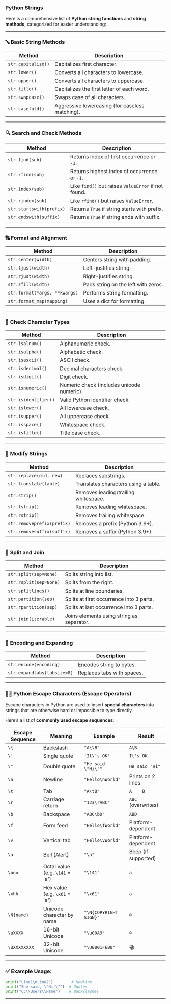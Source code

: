 ### Python Strings

 
Here is a comprehensive list of **Python string functions** and **string methods**, categorized for easier understanding:

---

### 🔤 **Basic String Methods**

| Method             | Description                                     |
| ------------------ | ----------------------------------------------- |
| `str.capitalize()` | Capitalizes first character.                    |
| `str.lower()`      | Converts all characters to lowercase.           |
| `str.upper()`      | Converts all characters to uppercase.           |
| `str.title()`      | Capitalizes the first letter of each word.      |
| `str.swapcase()`   | Swaps case of all characters.                   |
| `str.casefold()`   | Aggressive lowercasing (for caseless matching). |

---

### 🔍 **Search and Check Methods**

| Method                   | Description                                         |
| ------------------------ | --------------------------------------------------- |
| `str.find(sub)`          | Returns index of first occurrence or `-1`.          |
| `str.rfind(sub)`         | Returns highest index of occurrence or `-1`.        |
| `str.index(sub)`         | Like `find()` but raises `ValueError` if not found. |
| `str.rindex(sub)`        | Like `rfind()` but raises `ValueError`.             |
| `str.startswith(prefix)` | Returns `True` if string starts with prefix.        |
| `str.endswith(suffix)`   | Returns `True` if string ends with suffix.          |

---

### 🔠 **Format and Alignment**

| Method                        | Description                         |
| ----------------------------- | ----------------------------------- |
| `str.center(width)`           | Centers string with padding.        |
| `str.ljust(width)`            | Left-justifies string.              |
| `str.rjust(width)`            | Right-justifies string.             |
| `str.zfill(width)`            | Pads string on the left with zeros. |
| `str.format(*args, **kwargs)` | Performs string formatting.         |
| `str.format_map(mapping)`     | Uses a dict for formatting.         |

---

### 🔡 **Check Character Types**

| Method               | Description                               |
| -------------------- | ----------------------------------------- |
| `str.isalnum()`      | Alphanumeric check.                       |
| `str.isalpha()`      | Alphabetic check.                         |
| `str.isascii()`      | ASCII check.                              |
| `str.isdecimal()`    | Decimal characters check.                 |
| `str.isdigit()`      | Digit check.                              |
| `str.isnumeric()`    | Numeric check (includes unicode numeric). |
| `str.isidentifier()` | Valid Python identifier check.            |
| `str.islower()`      | All lowercase check.                      |
| `str.isupper()`      | All uppercase check.                      |
| `str.isspace()`      | Whitespace check.                         |
| `str.istitle()`      | Title case check.                         |

---

### 🧵 **Modify Strings**

| Method                     | Description                          |
| -------------------------- | ------------------------------------ |
| `str.replace(old, new)`    | Replaces substrings.                 |
| `str.translate(table)`     | Translates characters using a table. |
| `str.strip()`              | Removes leading/trailing whitespace. |
| `str.lstrip()`             | Removes leading whitespace.          |
| `str.rstrip()`             | Removes trailing whitespace.         |
| `str.removeprefix(prefix)` | Removes a prefix (Python 3.9+).      |
| `str.removesuffix(suffix)` | Removes a suffix (Python 3.9+).      |

---

### 📐 **Split and Join**

| Method                 | Description                               |
| ---------------------- | ----------------------------------------- |
| `str.split(sep=None)`  | Splits string into list.                  |
| `str.rsplit(sep=None)` | Splits from the right.                    |
| `str.splitlines()`     | Splits at line boundaries.                |
| `str.partition(sep)`   | Splits at first occurrence into 3 parts.  |
| `str.rpartition(sep)`  | Splits at last occurrence into 3 parts.   |
| `str.join(iterable)`   | Joins elements using string as separator. |

---

### 🔄 **Encoding and Expanding**

| Method                      | Description                |
| --------------------------- | -------------------------- |
| `str.encode(encoding)`      | Encodes string to bytes.   |
| `str.expandtabs(tabsize=8)` | Replaces tabs with spaces. |

---




### 🧙‍♂️ Python Escape Characters (Escape Operators)

Escape characters in Python are used to insert **special characters** into strings that are otherwise hard or impossible to type directly.

Here’s a list of **commonly used escape sequences**:

| Escape Sequence | Meaning                         | Example                | Result              |
| --------------- | ------------------------------- | ---------------------- | ------------------- |
| `\\`            | Backslash                       | `"A\\B"`               | `A\B`               |
| `\'`            | Single quote                    | `'It\'s OK'`           | `It's OK`           |
| `\"`            | Double quote                    | `"He said \"Hi\""`     | `He said "Hi"`      |
| `\n`            | Newline                         | `"Hello\nWorld"`       | Prints on 2 lines   |
| `\t`            | Tab                             | `"A\tB"`               | `A    B`            |
| `\r`            | Carriage return                 | `"123\rABC"`           | `ABC` (overwrites)  |
| `\b`            | Backspace                       | `"ABC\bD"`             | `ABD`               |
| `\f`            | Form feed                       | `"Hello\fWorld"`       | Platform-dependent  |
| `\v`            | Vertical tab                    | `"Hello\vWorld"`       | Platform-dependent  |
| `\a`            | Bell (Alert)                    | `"\a"`                 | Beep (if supported) |
| `\ooo`          | Octal value (e.g. `\141` = 'a') | `"\141"`               | `a`                 |
| `\xhh`          | Hex value (e.g. `\x61` = 'a')   | `"\x61"`               | `a`                 |
| `\N{name}`      | Unicode character by name       | `"\N{COPYRIGHT SIGN}"` | `©`                 |
| `\uXXXX`        | 16-bit Unicode                  | `"\u00A9"`             | `©`                 |
| `\UXXXXXXXX`    | 32-bit Unicode                  | `"\U0001F600"`         | 😀                  |

---

### ✅ Example Usage:

```python
print("Line1\nLine2")        # Newline
print("She said, \"Hi!\"")  # Quotes
print("C:\\Users\\Name")    # Backslashes
```

---



